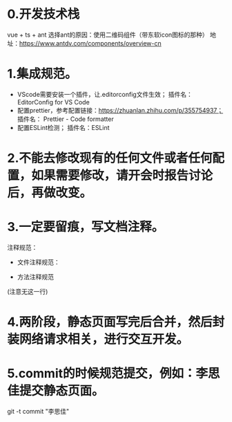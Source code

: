 # 0.开发技术栈

vue + ts + ant
选择ant的原因：使用二维码组件（带东软icon图标的那种）
地址：https://www.antdv.com/components/overview-cn

# 1.集成规范。

- VScode需要安装一个插件，让.editorconfig文件生效；
  插件名： EditorConfig for VS Code
- 配置prettier，参考配置链接：https://zhuanlan.zhihu.com/p/355754937；
  插件名： Prettier - Code formatter
- 配置ESLint检测；
  插件名：ESLint

# 2.不能去修改现有的任何文件或者任何配置，如果需要修改，请开会时报告讨论后，再做改变。

# 3.一定要留痕，写文档注释。

注释规范：

- 文件注释规范：
<!--
    * @FileDescription: 该文件的描述信息
    * @Author: 作者信息
    * @Date: 文件创建时间
    * @LastEditors: 最后更新作者
    * @LastEditTime: 最后更新时间
 -->

- 方法注释规范
<!--(注意无这一行)
  /**
   * @description 方法描述
   * @param {参数类型} 参数名称
   * @param {参数类型} 参数名称
   * @return 没有返回信息写 void / 有返回信息 {返回类型} 描述信息
   */
-->(注意无这一行)

# 4.两阶段，静态页面写完后合并，然后封装网络请求相关，进行交互开发。

# 5.commit的时候规范提交，例如：李思佳提交静态页面。

git -t commit "李思佳"
